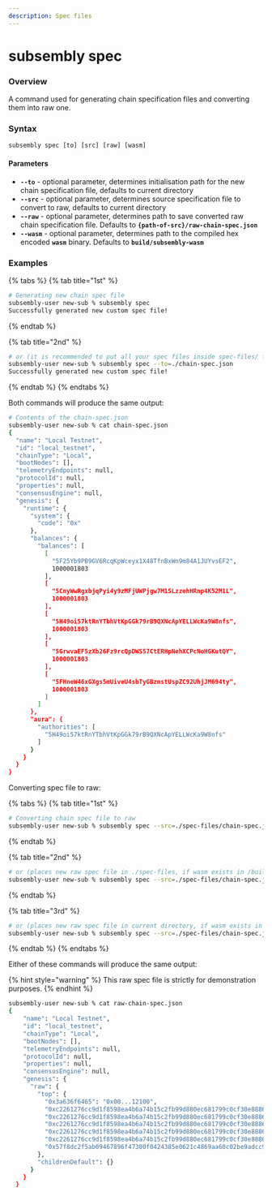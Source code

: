 ```yaml
---
description: Spec files
---
```


# subsembly spec

### Overview

A command used for generating chain specification files and converting them into raw one.

### Syntax

```text
subsembly spec [to] [src] [raw] [wasm]
```

#### Parameters

* **`--to`** - optional parameter, determines initialisation path for the new chain specification file, defaults to current directory
* **`--src`** - optional parameter, determines source specification file to convert to raw, defaults to current directory
* **`--raw`** - optional parameter, determines path to save converted raw chain specification file. Defaults to **`{path-of-src}/raw-chain-spec.json`**
* **`--wasm`** - optional parameter, determines path to the compiled hex encoded **`wasm`** binary. Defaults to **`build/subsembly-wasm`**

### Examples

{% tabs %}
{% tab title="1st" %}
```bash
# Generating new chain spec file
subsembly-user new-sub % subsembly spec
Successfully generated new custom spec file!
```
{% endtab %}

{% tab title="2nd" %}
```bash
# or (it is recommended to put all your spec files inside spec-files/ folder in root directory)
subsembly-user new-sub % subsembly spec --to=./chain-spec.json
Successfully generated new custom spec file!
```
{% endtab %}
{% endtabs %}

Both commands will produce the same output:

```bash
# Contents of the chain-spec.json
subsembly-user new-sub % cat chain-spec.json
{
  "name": "Local Testnet",
  "id": "local_testnet",
  "chainType": "Local",
  "bootNodes": [],
  "telemetryEndpoints": null,
  "protocolId": null,
  "properties": null,
  "consensusEngine": null,
  "genesis": {
    "runtime": {
      "system": {
        "code": "0x"
      },
      "balances": {
        "balances": [
          [
            "5F25Yb9PB9GV6RcqKpWceyx1X48TfnBxWn9m84A1JUYvsEF2",
            1000001803
          ],
          [
            "5CnyWwRgxbjqPyi4y9zMFjUWPjgw7M1SLzzehHRnp4K52M1L",
            1000001803
          ],
          [
            "5H49oi57ktRnYTbhVtKpGGk79rB9QXNcApYELLWcKa9W8nfs",
            1000001803
          ],
          [
            "5GrwvaEF5zXb26Fz9rcQpDWS57CtERHpNehXCPcNoHGKutQY",
            1000001803
          ],
          [
            "5FHneW46xGXgs5mUiveU4sbTyGBzmstUspZC92UhjJM694ty",
            1000001803
          ]
        ]
      },
      "aura": {
        "authorities": [
          "5H49oi57ktRnYTbhVtKpGGk79rB9QXNcApYELLWcKa9W8nfs"
        ]
      }
    }
  }
}
```

Converting spec file to raw:

{% tabs %}
{% tab title="1st" %}
```bash
# Converting chain spec file to raw
subsembly-user new-sub % subsembly spec --src=./spec-files/chain-spec.json --raw=./spec-files/raw-chain-spec.json --wasm=./build/subsembly-wasm
```
{% endtab %}

{% tab title="2nd" %}
```bash
# or (places new raw spec file in ./spec-files, if wasm exists in /build)
subsembly-user new-sub % subsembly spec --src=./spec-files/chain-spec.json
```
{% endtab %}

{% tab title="3rd" %}
```bash
# or (places new raw spec file in current directory, if wasm exists in /build)
subsembly-user new-sub % subsembly spec --src=./spec-files/chain-spec.json --raw=./
```
{% endtab %}
{% endtabs %}

Either of these commands will produce the same output:

{% hint style="warning" %}
This raw spec file is strictly for demonstration purposes.
{% endhint %}

```bash
subsembly-user new-sub % cat raw-chain-spec.json
{
    "name": "Local Testnet",
    "id": "local_testnet",
    "chainType": "Local",
    "bootNodes": [],
    "telemetryEndpoints": null,
    "protocolId": null,
    "properties": null,
    "consensusEngine": null,
    "genesis": {
      "raw": {
        "top": {
          "0x3a636f6465": "0x00...12100",
          "0xc2261276cc9d1f8598ea4b6a74b15c2fb99d880ec681799c0cf30e8886371da9d03d56e603c165d01a5d30685d13a92a": "0x0bd19a3b00000000000000000000000000000000000000000000000000000000",
          "0xc2261276cc9d1f8598ea4b6a74b15c2fb99d880ec681799c0cf30e8886371da9e81ba99a0bb95d747f27a3ead08fe418": "0x0bd19a3b00000000000000000000000000000000000000000000000000000000",
          "0xc2261276cc9d1f8598ea4b6a74b15c2fb99d880ec681799c0cf30e8886371da9c6ebe5ded0e8dd4d0db5692e34d8116a": "0x0bd19a3b00000000000000000000000000000000000000000000000000000000",
          "0xc2261276cc9d1f8598ea4b6a74b15c2fb99d880ec681799c0cf30e8886371da9518366b5b1bc7c99bae0ba710af1ac66": "0x0bd19a3b00000000000000000000000000000000000000000000000000000000",
          "0xc2261276cc9d1f8598ea4b6a74b15c2fb99d880ec681799c0cf30e8886371da9a647e755c30521d3d8cb3b41eccb98ea": "0x0bd19a3b00000000000000000000000000000000000000000000000000000000",
          "0x57f8dc2f5ab09467896f47300f0424385e0621c4869aa60c02be9adcc98a0d1d": "0x04dcc1461cba689c60dcae053ef09bc9e9524cdceb696ce39c7ed43bf3a5fa9659"
        },
        "childrenDefault": {}
      }
    }
  }
```


